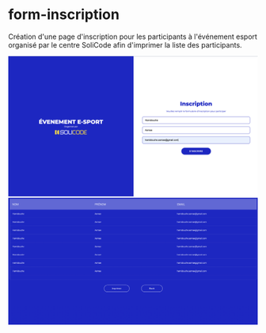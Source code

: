 # form-inscription
Création d'une page d'inscription pour les participants à l'événement esport organisé par le centre SoliCode afin d'imprimer la liste des participants.

<img src="image/1.png"></img>
<img src="image/2.png"></img>
